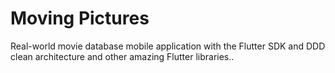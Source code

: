 # Moving Pictures

Real-world movie database mobile application with the Flutter SDK and DDD clean architecture and other amazing Flutter libraries..